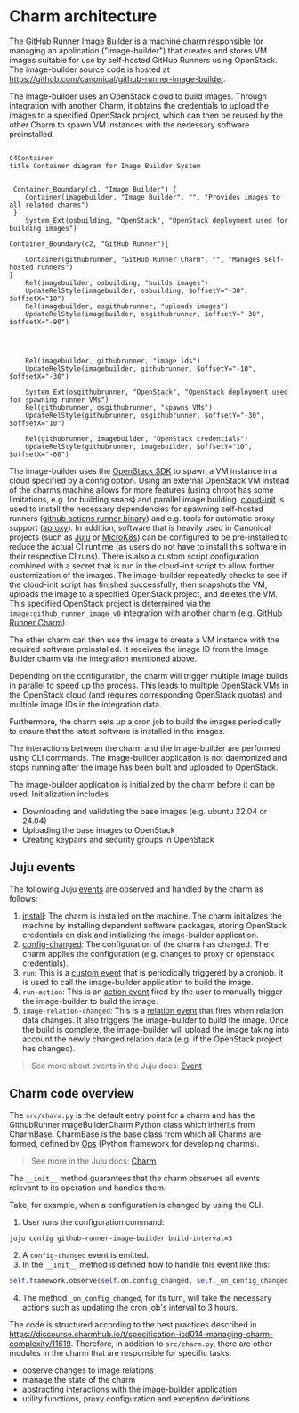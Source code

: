 # Charm architecture

The GitHub Runner Image Builder is a machine charm responsible for managing an application ("image-builder")
that creates and stores VM images suitable for use by self-hosted GitHub Runners using OpenStack. 
The image-builder source code is hosted at https://github.com/canonical/github-runner-image-builder.

The image-builder uses an OpenStack cloud to build images. 
Through integration with another Charm, it obtains the credentials to upload the images to a specified OpenStack project,
which can then be reused by the other Charm to spawn VM instances with the necessary software preinstalled.

```mermaid

C4Container
title Container diagram for Image Builder System


 Container_Boundary(c1, "Image Builder") {
    Container(imagebuilder, "Image Builder", "", "Provides images to all related charms")
 }
    System_Ext(osbuilding, "OpenStack", "OpenStack deployment used for building images")

Container_Boundary(c2, "GitHub Runner"){

    Container(githubrunner, "GitHub Runner Charm", "", "Manages self-hosted runners")
}
    Rel(imagebuilder, osbuilding, "builds images")
    UpdateRelStyle(imagebuilder, osbuilding, $offsetY="-30", $offsetX="10")
    Rel(imagebuilder, osgithubrunner, "uploads images")
    UpdateRelStyle(imagebuilder, osgithubrunner, $offsetY="-30", $offsetX="-90")




    Rel(imagebuilder, githubrunner, "image ids")
    UpdateRelStyle(imagebuilder, githubrunner, $offsetY="-10", $offsetX="-30")

    System_Ext(osgithubrunner, "OpenStack", "OpenStack deployment used for spawning runner VMs")
    Rel(githubrunner, osgithubrunner, "spawns VMs")
    UpdateRelStyle(githubrunner, osgithubrunner, $offsetY="-30", $offsetX="10")

    Rel(githubrunner, imagebuilder, "OpenStack credentials")
    UpdateRelStyle(githubrunner, imagebuilder, $offsetY="10", $offsetX="-60")
```


The image-builder uses the [OpenStack SDK](https://docs.openstack.org/openstacksdk/latest/)  to spawn a VM instance in a cloud specified
by a config option. Using an external OpenStack VM instead of the charms machine allows for more features
(using chroot has some limitations, e.g. for building snaps) and parallel image building.
[cloud-init](https://cloud-init.io/) is used to install the necessary dependencies for spawning self-hosted runners
([github actions runner binary](https://github.com/actions/runner)) and e.g. tools for automatic proxy support ([aproxy](https://github.com/canonical/aproxy)). 
In addition, software that is heavily used in Canonical projects (such as [Juju](https://juju.is/) or [MicroK8s](https://microk8s.io/)) 
can be configured to be pre-installed to reduce the actual CI runtime (as users do not have to install this software in their respective CI runs). 
There is also a custom script configuration combined with a secret that is run in the cloud-init script to allow further customization of the images.
The image-builder repeatedly checks to see if the cloud-init script has finished successfully, then snapshots the VM, uploads the image to a specified OpenStack project,
and deletes the VM. This specified OpenStack project is determined via the `image:github_runner_image_v0` integration with another charm (e.g. [GitHub Runner Charm](https://charmhub.io/github-runner)).

The other charm can then use the image to create a VM instance with the required software preinstalled. It receives
the image ID from the Image Builder charm via the integration mentioned above.

Depending on the configuration, the charm will trigger multiple image builds in parallel to speed up the process. This
leads to multiple OpenStack VMs in the OpenStack cloud (and requires corresponding OpenStack quotas) and multiple
image IDs in the integration data.

Furthermore, the charm sets up a cron job to build the images periodically to ensure that the latest software is installed in the images.


The interactions between the charm and the image-builder are performed using CLI commands. 
The image-builder application is not daemonized and stops running after the image has been built
and uploaded to OpenStack.

The image-builder application is initialized by the charm before it can be used. Initialization includes

- Downloading and validating the base images (e.g. ubuntu 22.04 or 24.04)
- Uploading the base images to OpenStack
- Creating keypairs and security groups in OpenStack 



## Juju events

The following Juju [events](https://juju.is/docs/sdk/event) are observed and handled by the charm as follows:

1. [install](https://juju.is/docs/sdk/install-event): The charm is installed on the machine. The charm initializes the machine by installing dependent software packages,
storing OpenStack credentials on disk and initializing the image-builder application.
2. [config-changed](https://juju.is/docs/sdk/config-changed-event): The configuration of the charm has changed. The charm applies the configuration (e.g. changes to proxy or openstack credentials).
3. `run`: This is a [custom event](https://juju.is/docs/sdk/custom-event) that is periodically triggered by a cronjob. It is used to call the image-builder application to build the image.
4. `run-action`: This is an [action event](https://juju.is/docs/sdk/action-name-action-event) fired by the user to manually trigger the image-builder to build the image.
5. `image-relation-changed`: This is a [relation event](https://juju.is/docs/sdk/relation-events) that fires when relation data changes. It also triggers the image-builder to build the image.
Once the build is complete, the image-builder will upload the image taking into account the newly changed relation data (e.g. if the OpenStack project has changed).

> See more about events in the Juju docs: [Event](https://juju.is/docs/sdk/event)

## Charm code overview

The `src/charm.py` is the default entry point for a charm and has the GithubRunnerImageBuilderCharm Python class which inherits from CharmBase. CharmBase is the base class 
from which all Charms are formed, defined by [Ops](https://juju.is/docs/sdk/ops) (Python framework for developing charms).

> See more in the Juju docs: [Charm](https://juju.is/docs/sdk/constructs#heading--charm)

The `__init__` method guarantees that the charm observes all events relevant to its operation and handles them.

Take, for example, when a configuration is changed by using the CLI.

1. User runs the configuration command:
```bash
juju config github-runner-image-builder build-interval=3
```
2. A `config-changed` event is emitted.
3. In the `__init__` method is defined how to handle this event like this:
```python
self.framework.observe(self.on.config_changed, self._on_config_changed)
```
4. The method `_on_config_changed`, for its turn, will take the necessary actions such as updating the cron job's interval to 3 hours.


The code is structured according to the best practices described in https://discourse.charmhub.io/t/specification-isd014-managing-charm-complexity/11619.
Therefore, in addition to `src/charm.py`, there are other modules in the charm that are responsible for specific tasks:

- observe changes to image relations
- manage the state of the charm
- abstracting interactions with the image-builder application
- utility functions, proxy configuration and exception definitions